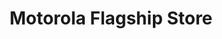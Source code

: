 ---
title: "Motorola Flagship Store"
url: /ciudad-autonoma-de-buenos-aires/motorola-flagship-store/
shop: Handy
---